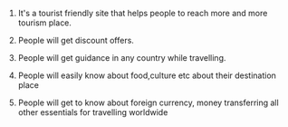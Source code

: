 1. It's a tourist friendly site that helps people to reach more and more tourism place.

2. People will get discount offers.

3. People will get guidance in any country while travelling.

4. People will easily know about food,culture etc about their destination place

5. People will get to know about foreign currency, money transferring all other essentials for travelling worldwide